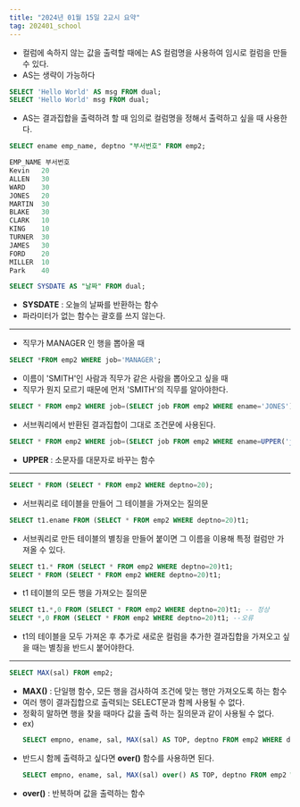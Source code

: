 ```yaml
---
title: "2024년 01월 15일 2교시 요약"
tag: 202401_school
---
```


- 컬럼에 속하지 않는 값을 출력할 때에는 AS 컬럼명을 사용하여 임시로 컬럼을 만들 수 있다.
- AS는 생략이 가능하다

```sql
SELECT 'Hello World' AS msg FROM dual;
SELECT 'Hello World' msg FROM dual;
```

- AS는 결과집합을 출력하려 할 때 임의로 컬럼명을 정해서 출력하고 싶을 때 사용한다.

```sql
SELECT ename emp_name, deptno "부서번호" FROM emp2;
```
```sql
EMP_NAME 부서번호
Kevin	20
ALLEN	30
WARD	30
JONES	20
MARTIN	30
BLAKE	30
CLARK	10
KING	10
TURNER	30
JAMES	30
FORD	20
MILLER	10
Park	40
```

```sql
SELECT SYSDATE AS "날짜" FROM dual;
```

- **SYSDATE** : 오늘의 날짜를 반환하는 함수
- 파라미터가 없는 함수는 괄호를 쓰지 않는다.

---

- 직무가 MANAGER 인 행을 뽑아올 때

```sql
SELECT *FROM emp2 WHERE job='MANAGER';
```

- 이름이 'SMITH'인 사람과 직무가 같은 사람을 뽑아오고 싶을 때
- 직무가 뭔지 모르기 때문에 먼저 'SMITH'의 직무를 알아야한다.

```sql
SELECT * FROM emp2 WHERE job=(SELECT job FROM emp2 WHERE ename='JONES');
```

- 서브쿼리에서 반환된 결과집합이 그대로 조건문에 사용된다.

```sql
SELECT * FROM emp2 WHERE job=(SELECT job FROM emp2 WHERE ename=UPPER('jones'));
```

- **UPPER** : 소문자를 대문자로 바꾸는 함수

---

```sql
SELECT * FROM (SELECT * FROM emp2 WHERE deptno=20);
```

- 서브쿼리로 테이블을 만들어 그 테이블을 가져오는 질의문

```sql
SELECT t1.ename FROM (SELECT * FROM emp2 WHERE deptno=20)t1;
```

- 서브쿼리로 만든 테이블의 별칭을 만들어 붙이면 그 이름을 이용해 특정 컬럼만 가져올 수 있다.

```sql
SELECT t1.* FROM (SELECT * FROM emp2 WHERE deptno=20)t1;
SELECT * FROM (SELECT * FROM emp2 WHERE deptno=20)t1;
```

- t1 테이블의 모든 행을 가져오는 질의문

```sql
SELECT t1.*,0 FROM (SELECT * FROM emp2 WHERE deptno=20)t1; -- 정상
SELECT *,0 FROM (SELECT * FROM emp2 WHERE deptno=20)t1; --오류
```

- t1의 테이블을 모두 가져온 후 추가로 새로운 컬럼을 추가한 결과집합을 가져오고 싶을 때는 별칭을 반드시 붙어야한다.

---

```sql
SELECT MAX(sal) FROM emp2;
```

- **MAX()** : 단일행 함수, 모든 행을 검사하여 조건에 맞는 행만 가져오도록 하는 함수
- 여러 행이 결과집합으로 출력되는 SELECT문과 함께 사용될 수 없다.
- 정확히 말하면 행을 찾을 때마다 값을 출력 하는 질의문과 같이 사용될 수 없다. 
- ex) 
    ```sql
    SELECT empno, ename, sal, MAX(sal) AS TOP, deptno FROM emp2 WHERE deptno=20;
    ```
- 반드시 함께 출력하고 싶다면 **over()** 함수를 사용하면 된다.
    ```sql
    SELECT empno, ename, sal, MAX(sal) over() AS TOP, deptno FROM emp2 WHERE deptno=20;
    ```
- **over()** : 반복하며 값을 출력하는 함수